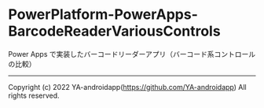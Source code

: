 # PowerPlatform-PowerApps-BarcodeReaderVariousControls

Power Apps で実装したバーコードリーダーアプリ（バーコード系コントロールの比較）

---

Copyright (c) 2022 YA-androidapp(https://github.com/YA-androidapp) All rights reserved.
